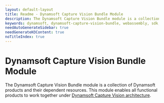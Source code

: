```yaml
---
layout: default-layout
title: Readme - Dynamsoft Capture Vision Bundle Module
description: The Dynamsoft Capture Vision Bundle module is a collection of Dynamsoft products and their dependent resources. 
keywords: dynamsoft, dynamsoft-capture-vision-bundle, webassembly, sdk, javascript, typescript 
needAutoGenerateSidebar: true
needGenerateH3Content: true
noTitleIndex: true
---
```


# Dynamsoft Capture Vision Bundle Module 

The Dynamsoft Capture Vision Bundle module is a collection of Dynamsoft products and their dependent resources. This module enables all functional products to work together under [Dynamsoft Capture Vision architecture](https://www.dynamsoft.com/capture-vision/docs/core/architecture/index.html).
